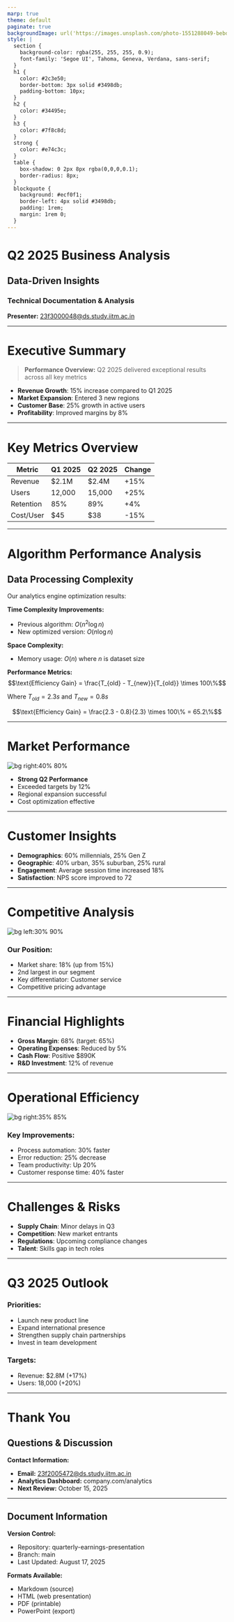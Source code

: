 ```yaml
---
marp: true
theme: default
paginate: true
backgroundImage: url('https://images.unsplash.com/photo-1551288049-bebda4e38f71?ixlib=rb-4.0.3&auto=format&fit=crop&w=1950&q=80')
style: |
  section {
    background-color: rgba(255, 255, 255, 0.9);
    font-family: 'Segoe UI', Tahoma, Geneva, Verdana, sans-serif;
  }
  h1 {
    color: #2c3e50;
    border-bottom: 3px solid #3498db;
    padding-bottom: 10px;
  }
  h2 {
    color: #34495e;
  }
  h3 {
    color: #7f8c8d;
  }
  strong {
    color: #e74c3c;
  }
  table {
    box-shadow: 0 2px 8px rgba(0,0,0,0.1);
    border-radius: 8px;
  }
  blockquote {
    background: #ecf0f1;
    border-left: 4px solid #3498db;
    padding: 1rem;
    margin: 1rem 0;
  }
---
```


<!-- _backgroundImage: url('https://images.unsplash.com/photo-1557804506-669a67965ba0?ixlib=rb-4.0.3&auto=format&fit=crop&w=1974&q=80') -->
<!-- _color: white -->
<!-- _class: lead -->

# Q2 2025 Business Analysis
## Data-Driven Insights

### Technical Documentation & Analysis
**Presenter:** 23f3000048@ds.study.iitm.ac.in

---

<!-- _backgroundImage: url('https://images.unsplash.com/photo-1460925895917-afdab827c52f?ixlib=rb-4.0.3&auto=format&fit=crop&w=2015&q=80') -->
<!-- _class: invert -->

# Executive Summary

> **Performance Overview:** Q2 2025 delivered exceptional results across all key metrics

- **Revenue Growth**: 15% increase compared to Q1 2025
- **Market Expansion**: Entered 3 new regions
- **Customer Base**: 25% growth in active users
- **Profitability**: Improved margins by 8%

---

# Key Metrics Overview

| Metric | Q1 2025 | Q2 2025 | Change |
|--------|---------|---------|--------|
| Revenue | $2.1M | $2.4M | +15% |
| Users | 12,000 | 15,000 | +25% |
| Retention | 85% | 89% | +4% |
| Cost/User | $45 | $38 | -15% |

---

# Algorithm Performance Analysis

## Data Processing Complexity

Our analytics engine optimization results:

**Time Complexity Improvements:**
- Previous algorithm: $O(n^2 \log n)$
- New optimized version: $O(n \log n)$

**Space Complexity:**
- Memory usage: $O(n)$ where $n$ is dataset size

**Performance Metrics:**
$$\text{Efficiency Gain} = \frac{T_{old} - T_{new}}{T_{old}} \times 100\%$$

Where $T_{old} = 2.3s$ and $T_{new} = 0.8s$

$$\text{Efficiency Gain} = \frac{2.3 - 0.8}{2.3} \times 100\% = 65.2\%$$

---

# Market Performance

![bg right:40% 80%](https://via.placeholder.com/400x300/4CAF50/FFFFFF?text=Revenue+Growth+Chart)

- **Strong Q2 Performance**
- Exceeded targets by 12%
- Regional expansion successful
- Cost optimization effective

---

# Customer Insights

- **Demographics**: 60% millennials, 25% Gen Z
- **Geographic**: 40% urban, 35% suburban, 25% rural  
- **Engagement**: Average session time increased 18%
- **Satisfaction**: NPS score improved to 72

---

# Competitive Analysis

![bg left:30% 90%](https://via.placeholder.com/300x200/2196F3/FFFFFF?text=Market+Share)

### Our Position:
- Market share: 18% (up from 15%)
- 2nd largest in our segment
- Key differentiator: Customer service
- Competitive pricing advantage

---

# Financial Highlights

- **Gross Margin**: 68% (target: 65%)
- **Operating Expenses**: Reduced by 5%
- **Cash Flow**: Positive $890K
- **R&D Investment**: 12% of revenue

---

# Operational Efficiency

![bg right:35% 85%](https://via.placeholder.com/350x250/FF9800/FFFFFF?text=Efficiency+Metrics)

### Key Improvements:
- Process automation: 30% faster
- Error reduction: 25% decrease  
- Team productivity: Up 20%
- Customer response time: 40% faster

---

# Challenges & Risks

- **Supply Chain**: Minor delays in Q3
- **Competition**: New market entrants
- **Regulations**: Upcoming compliance changes
- **Talent**: Skills gap in tech roles

---

# Q3 2025 Outlook

### Priorities:
- Launch new product line
- Expand international presence  
- Strengthen supply chain partnerships
- Invest in team development

### Targets:
- Revenue: $2.8M (+17%)
- Users: 18,000 (+20%)

---

<!-- _backgroundImage: url('https://images.unsplash.com/photo-1551288049-bebda4e38f71?ixlib=rb-4.0.3&auto=format&fit=crop&w=1950&q=80') -->
<!-- _class: lead -->

# Thank You
## Questions & Discussion

**Contact Information:**
- **Email:** 23f2005472@ds.study.iitm.ac.in
- **Analytics Dashboard:** company.com/analytics
- **Next Review:** October 15, 2025

---

<!-- _paginate: false -->
<!-- _class: invert -->

## Document Information

**Version Control:**
- Repository: quarterly-earnings-presentation
- Branch: main
- Last Updated: August 17, 2025

**Formats Available:**
- Markdown (source)
- HTML (web presentation)
- PDF (printable)
- PowerPoint (export)
